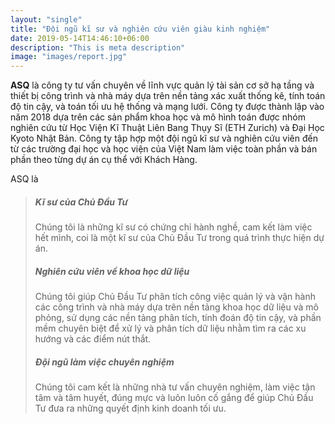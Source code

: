 ```yaml
---
layout: "single"
title: "Đội ngũ kĩ sư và nghiên cứu viên giàu kinh nghiệm"
date: 2019-05-14T14:46:10+06:00
description: "This is meta description"
image: "images/report.jpg"
---
```




<!-- # What We Stand For
We believe that for societies to thrive, we must all hold ourselves accountable for tomorrow. That means creating innovative solutions to the challenges the future will bring. It inspires us to stay curious, act locally, and think internationally. -->

**ASQ** là công ty tư vấn chuyên về lĩnh vực quản lý tài sản cơ sở hạ tầng và thiết bị công trình và nhà máy dựa trên nền tảng xác xuất thống kê, tính toán độ tin cậy, và toán tối ưu hệ thống và mạng lưới. Công ty được thành lập vào năm 2018 dựa trên các sản phẩm khoa học và mô hình toán được nhóm nghiên cứu từ Học Viện Kĩ Thuật Liên Bang Thụy Sĩ (ETH Zurich) và Đại Học Kyoto Nhật Bản. Công ty tập hợp một đội ngũ kĩ sư và nghiên cứu viên đến từ các trường đại học và học viện của Việt Nam làm việc toàn phần và bán phần theo từng dự án cụ thể với Khách Hàng.

ASQ là

> ##### Kĩ sư của Chủ Đầu Tư
> Chúng tôi là những kĩ sư có chứng chỉ hành nghề, cam kết làm việc hết mình, coi là một kĩ sư của Chủ Đầu Tư trong quá trình thực hiện dự án.
> ##### Nghiên cứu viên về khoa học dữ liệu
> Chúng tôi giúp Chủ Đầu Tư phân tích công việc quản lý và vận hành các công trình và nhà máy dựa trên nền tảng khoa học dữ liệu và mô phỏng, sử dụng các nền tảng phân tích, tính đoán độ tin cậy, và phần mềm chuyên biệt để xử lý và phân tích dữ liệu nhằm tìm ra các xu hướng và các điểm nút thắt.
> ##### Đội ngũ làm việc chuyên nghiệm
> Chúng tôi cam kết là những nhà tư vấn chuyên nghiệm, làm việc tận tâm và tâm huyết, đúng mực và luôn luôn cố gắng để giúp Chủ Đầu Tư đưa ra những quyết định kinh doanh tối ưu.
<!-- # Our Market
SMAT focuses exclusively on business in Vietnam and the Philippines. -->
